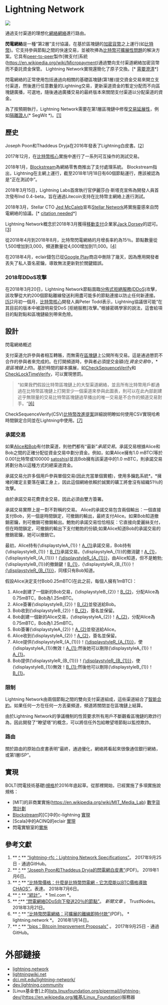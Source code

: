 # Lightning Network

![](https://upload.wikimedia.org/wikipedia/commons/thumb/7/7a/17_node_mesh_network.svg/300px-17_node_mesh_network.svg.png)

通過支付渠道的理想化[網絡網絡](https://en.wikipedia.org/wiki/Mesh_network)進行路由。

**閃電網絡**是一種“第2層”支付協議，在基於區塊鏈的[加密貨幣](https://en.wikipedia.org/wiki/Cryptocurrency)之上運行(如[比特幣](https：//en.wikipedia.org/wiki/Bitcoin))。它支持參與節點之間的快速交易，並被吹捧為[比特幣可擴展性問題](https://en.wikipedia.org/wiki/Bitcoin_scalability_problem)的解決方案。它具有[peer-to-peer](https://en.wikipedia.org/wiki/Peer-to-peer)製作[微支付]系統(https://en.wikipedia.org/wiki/Micropayment)通過雙向支付渠道網絡加密貨幣而不委託資金保管。 Lightning Network實現還簡化了原子交換。[* [需要澄清](https://en.wikipedia.org/wiki/Wikipedia:Please_clarify)*]

閃電網絡的正常使用包括通過向相關的基礎區塊鏈(第1層)提交資金交易來開立支付渠道，然後進行任意數量的Lightning交易，更新渠道資金的暫定分配而不向區塊鏈廣播，可選地，隨後通過廣播交易的最終版本來關閉支付渠道以分配渠道的資金。

為了按預期執行，Lightning Network需要在第1層區塊鏈中修復[交易延展性](https://en.wikipedia.org/wiki/Malleability_(加密))，例如[隔離證人](https：//en比特幣中的.wikipedia.org/wiki/Segregated_Witness)(* SegWit *)。[[1]](https://en.wikipedia.org/wiki/Lightning_Network#cite_note-spec-1)



## 歷史

Joseph Poon和Thaddeus Dryja在2016年發表了Lightning白皮書。[[2]](https://en.wikipedia.org/wiki/Lightning_Network#cite_note-2)

2017年12月，在[比特幣核心](https://en.wikipedia.org/wiki/Bitcoin_Core)實施中進行了一系列可互操作的測試交易。

2018年1月，[Blockstream](https://en.wikipedia.org/wiki/Blockstream)為網絡零售商推出了支付處理系統。 Blockstream指出，Lightning在主網上運行，截至2018年1月18日有60個節點運行，應該被認為是“正在測試中”。

2018年3月15日，Lightning Labs首席執行官伊麗莎白·斯塔克宣佈為開發人員首次發布lnd 0.4-beta，旨在通過Litecoin支持在比特幣主網絡上進行測試。

2018年3月，Stellar CTO [Jed McCaleb](https://en.wikipedia.org/wiki/Jed_McCaleb)宣布[Stellar Network](https://en.wikipedia.org/wiki/Stellar_(payment_network))將實施靈感來自閃電網絡的協議。[* [citation needed](https://en.wikipedia.org/wiki/Wikipedia:Citation_needed)*]

Lightning Network概念於2018年3月獲得[移動支付](https://en.wikipedia.org/wiki/Mobile_payment)企業家[Jack Dorsey](https://en.wikipedia.org/wiki/Jack_Dorsey)的認可。 [[3]](https://en.wikipedia.org/wiki/Lightning_Network#cite_note-3)

從2018年4月到2018年8月，比特幣閃電網絡的月增長率約為15％。節點數量從1,500增加到3,000，頻道數量從4,000增加到11,000。[[4]](https://en.wikipedia.org/wiki/Lightning_Network#cite_note-4)

在2018年4月，eclair錢包已從[Google Play](https://en.wikipedia.org/wiki/Google_Play)商店中刪除了幾天，因為應用開發者丟失了私人簽名密鑰，導致無法更新對於關鍵錯誤。

### 2018年DDoS攻擊

在2018年3月20日，Lightning Network節點面臨[分佈式拒絕服務(DDoS)](https://en.wikipedia.org/wiki/Denial-of-service_attack)攻擊，該攻擊從大約200個節點離線發送利用盡可能多的節點連接以防止任何新連接。[[5]](https://en.wikipedia.org/wiki/Lightning_Network#cite_note-TrustNodes-5)2月初一個月，[比特幣核心](https://en.wikipedia.org/wiki/Bitcoin_Core)開發人員Peter Todd表示，Lightning協議很可能“在其目前的版本中被證明易受DoS [拒絕服務]攻擊。”根據密碼學家的說法，這會給項目的點對點和區塊鏈級別帶來危險。

## 設計

閃電網絡概述

支付渠道允許參與者相互轉賬，而無需在[區塊鏈](https://en.wikipedia.org/wiki/Blockchain)上公開所有交易。這是通過懲罰不合作的參與者來完成的。在打開頻道時，參與者必須提交金額(在*資金交易*中，* *是區塊鏈上的*)。基於時間的腳本擴展，如[CheckSequenceVerify](https://en.wikipedia.org/wiki/CheckSequenceVerify)和[CheckLockTimeVerify](https://en.wikipedia.org/wiki/CheckLockTimeVerify)，可以實現懲罰。

> “如果我們假設比特幣區塊鏈上的大型渠道網絡，並且所有比特幣用戶都通過在比特幣區塊鏈上打開至少一個渠道來參與此圖表，則可以在此內部創建近乎無限量的交易比特幣區塊鏈過早播出的唯一交易是不合作的頻道交易對手。“[[6]](https://en.wikipedia.org/wiki/Lightning_Network#cite_note-6)

CheckSequenceVerify(CSV)[比特幣改進提案](https://en.wikipedia.org/wiki/Bitcoin_Improvement_Proposal)詳細說明瞭如何使用CSV實現哈希時間鎖定合同並在Lightning中使用。[[7]](https：//en.wikipedia.org/wiki/Lightning_Network#cite_note-7)

### 承諾交易

如果[Alice和Bob](https://en.wikipedia.org/wiki/Alice_and_Bob)有付款渠道，則他們都有“最新”*承諾交易*。承諾交易根據Alice和Bob之間的正確分配從資金交易中劃分資金。例如，如果Alice擁有1.0 mBTC(等於0.001比特幣或100000 [satoshis](https://en.wikipedia.org/wiki/Bitcoin#Units))並且Bob擁有該渠道中的1.0 mBTC，則承諾交易將劃分為以這種方式的總渠道資金。

承諾交易允許多個用戶參與單個交易(因此充當單個實體)，使用多鑰匙系統*。*擁堵的確定主要落在礦工身上，因此這個網絡依賴於誠實的礦工將會沒有組織51％的攻擊。

由於承諾交易花費資金交易，因此必須由雙方簽署。

承諾交易實際上是一對不對稱的交易。 Alice的承諾交易包含兩個輸出：一個直接支付Bob，另一個是時間鎖定，可撤銷的輸出，最終支付Alice。如果Bob知道撤銷密鑰，則可撤銷可撤銷輸出。鮑勃的承諾交易恰恰相反：它直接向愛麗絲支付，但在時間鎖定，可撤銷的輸出下支付鮑勃的份額;如果Alice知道Bob的承諾交易的撤銷密鑰，她可以撤銷它。

最初，Alice持有{\displaystyleA_{1}}！[A_{1}](https://wikimedia.org/api/rest_v1/media/math/render/svg/6bc2435b217c1a0f46f8a517ffa225c6f9440e81)承諾交易，Bob持有{\displaystyleB_{1}}！[B_{1}](https://wikimedia.org/api/rest_v1/media/math/render/svg/1fa091eb428443c9c5c5fcf32a69d3665c89e00c)承諾交易。{\displaystyleA_{1}}的撤消鍵！[A_{1}](https://wikimedia.org/api/rest_v1/media/math/render/svg/6bc2435b217c1a0f46f8a517ffa225c6f9440e81)，{\displaystyleR_{A_{1}}}！[{\displaystyleR_{A_{1}}}](https://wikimedia.org/api/rest_v1/media/math/render/svg/16f17818e76941dfcb5646eb7156609a9de53160)，由Alice知道，但不是鮑勃;{\displaystyleB_{1}}的撤銷鍵！[B_{1}](https://wikimedia.org/api/rest_v1/media/math/render/svg/1fa091eb428443c9c5c5fcf32a69d3665c89e00c)，{\displaystyleR_{B_{1}}}！[{\displaystyleR_{B_{1}}}](https://wikimedia.org/api/rest_v1/media/math/render/svg/a0f2e388adeb19e7a53c6a4facfc8a57ea47ba76)，同樣只有Bob知道。

假設Alice決定支付Bob0.25mBTC(在此之前，每個人擁有1mBTC)：

1. Alice創建了一個新的Bob交易，{\displaystyleB_{2}}！[B_{2}](https://wikimedia.org/api/rest_v1/media/math/render/svg/199944d59dcc18842dfd1deab6000a1d1dadcbae)，分配Alice為0.75mBTC，Bob為1.25mBTC。
2. Alice簽署{\displaystyleB_{2}}！[B_{2}](https://wikimedia.org/api/rest_v1/media/math/render/svg/199944d59dcc18842dfd1deab6000a1d1dadcbae)並發送給Bob。
3. Bob收到{\displaystyleB_{2}}！[B_{2}](https://wikimedia.org/api/rest_v1/media/math/render/svg/199944d59dcc18842dfd1deab6000a1d1dadcbae)，簽名並保留。
4. Bob創建一個新的Alice交易，{\displaystyleA_{2}}！[A_{2}](https://wikimedia.org/api/rest_v1/media/math/render/svg/3ec73b8bc9abc3efb934f5a6ec2803713771f4bc)，分配Alice為0.75mBTC，Bob為1.25mBTC。
5. Bob簽署{\displaystyleA_{2}}！[A_{2}](https://wikimedia.org/api/rest_v1/media/math/render/svg/3ec73b8bc9abc3efb934f5a6ec2803713771f4bc)並發送給Alice。
6. Alice收到{\displaystyleA_{2}}！[A_{2}](https://wikimedia.org/api/rest_v1/media/math/render/svg/3ec73b8bc9abc3efb934f5a6ec2803713771f4bc)，簽名並保留。
7. Alice提供{\displaystyleR_{A_{1}}}！[{\displaystyleR_{A_{1}}}](https://wikimedia.org/api/rest_v1/media/math/render/svg/16f17818e76941dfcb5646eb7156609a9de53160)，使{\displaystyleA_{1}}無效！[A_{1}](https://wikimedia.org/api/rest_v1/media/math/render/svg/6bc2435b217c1a0f46f8a517ffa225c6f9440e81);然後她可以刪除{\displaystyleA_{1}}！[A_{1}](https://wikimedia.org/api/rest_v1/media/math/render/svg/6bc2435b217c1a0f46f8a517ffa225c6f9440e81)。
8. Bob提供{\displaystyleR_{B_{1}}}！[{\displaystyleR_{B_{1}}}](https://wikimedia.org/api/rest_v1/media/math/render/svg/a0f2e388adeb19e7a53c6a4facfc8a57ea47ba76)，使{\displaystyleB_{1}}無效！[B_{1}](https://wikimedia.org/api/rest_v1/media/math/render/svg/1fa091eb428443c9c5c5fcf32a69d3665c89e00c);然後他可以刪除{\displaystyleB_{1}}！[B_{1}](https://wikimedia.org/api/rest_v1/media/math/render/svg/1fa091eb428443c9c5c5fcf32a69d3665c89e00c)。

### 限制

Lightning Network由兩個節點之間的雙向支付渠道組成，這些渠道結合了[智能合約](https://en.wikipedia.org/wiki/Smart_contract)。如果任何一方在任何一方丟棄頻道，頻道將關閉並在區塊鏈上結算。

由於Lightning Network的爭議機制的性質要求所有用戶不斷觀看區塊鏈的欺詐行為，因此開發了“瞭望塔”的概念，可以將信任外包給瞭望塔節點以監控欺詐。

### 路由
關於路由的原始白皮書表明“最終，通過優化，網絡將看起來很像通信銀行網絡，或第1層ISP”。

## 實現
BOLT(閃電技術基礎)[規格](https://github.com/lightningnetwork/lightning-rfc/blob/master/00-introduction.md)於2016年底起草。從那裡開始，已經實施了多項實施說規格：

* [MIT]的非商業實施(https://en.wikipedia.org/wiki/MIT_Media_Lab) [數字貨幣計劃](https://dci.mit.edu/)
* [Blockstream](https://en.wikipedia.org/wiki/Blockstream)的[C]中的c-lightning [實現](https://github.com/ElementsProject/lightning)
* [Scala]中的ACINQ的eclair [實現](https://github.com/ACINQ/eclair) 
* 閃電實驗室的[實施](https://github.com/lightningnetwork/lnd)

## 參考文獻

1. ** [^](https://en.wikipedia.org/wiki/Lightning_Network#cite_ref-spec_1-0) ** [“lightning-rfc：Lightning Network Specifications”](https://github.com/lightningnetwork/閃電-RFC)。 2017年9月25日 - 通過GitHub。
2. ** [^](https://en.wikipedia.org/wiki/Lightning_Network#cite_ref-2) ** [“Joseph Poon和Thaddeus Dryja的閃電網白皮書”](https://lightning.network/閃電般的網絡paper.pdf)(PDF)。 2019年1月6日。
3. ** [^](https://en.wikipedia.org/wiki/Lightning_Network#cite_ref-3) ** [“比特幣價格：什麼是比特幣閃電網 - 它怎麼能以BTC價格導致CHAOS”]( https://www.express.co.uk/life-style/science-technology/985113/Bitcoin-price-news-lightning-network-BTC-value)。表達。 2018年7月6日。
4. ** [^](https://en.wikipedia.org/wiki/Lightning_Network#cite_ref-4) ** [“統計”](https://web.archive.org/web/*/https：//1ml.com/statistics)。 * 1ml.com *。
5. ** [^](https://en.wikipedia.org/wiki/Lightning_Network#cite_ref-TrustNodes_5-0)** [“閃電網絡DDoS向下發送20％的節點”](https：//www.trustnodes.com/2018/03/21/lightning-network-ddos-sends-20-nodes)。 *新聞文章* 。 TrustNodes。 2018年3月21日。
6. ** [^](https://en.wikipedia.org/wiki/Lightning_Network#cite_ref-6) ** [“比特幣閃電網絡：可擴展的離線即時付款”](https：//閃電。網絡/閃電網絡paper.pdf)(PDF)。 * lightning.network *。 2016年1月14日。
7. ** [^](https://en.wikipedia.org/wiki/Lightning_Network#cite_ref-7) ** [“bips：Bitcoin Improvement Proposals”](https://github.com/bitcoin/bips) 。 2017年9月25日 - 通過GitHub。

# 外部鏈接

* [lightning.network](https://lightning.network/)
* [lightningwiki.net](https://lightningwiki.net/)
* [dci.mit.edu/lightning-network/](https://dci.mit.edu/lightning-network/)
* [dev.lightning.community](http://dev.lightning.community/)
* [Linux基金會]上的[lists.linuxfoundation.org/pipermail/lightning-dev/](https://lists.linuxfoundation.org/pipermail/lightning-dev/)(https://en.wikipedia.org/維基/Linux_Foundation)服務器
